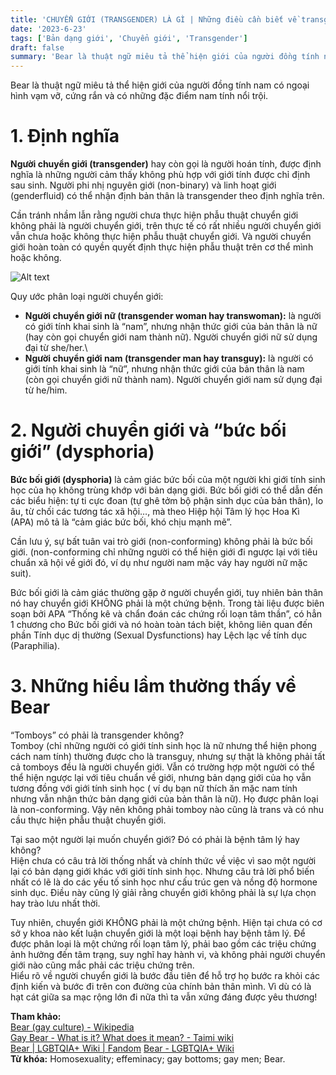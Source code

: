 ```yaml
---
title: 'CHUYỂN GIỚI (TRANSGENDER) LÀ GÌ | Những điều cần biết về transgender'
date: '2023-6-23'
tags: ['Bản dạng giới', 'Chuyển giới', 'Transgender']
draft: false
summary: 'Bear là thuật ngữ miêu tả thể hiện giới của người đồng tính nam có ngoại hình vạm vỡ, cứng rắn và có những đặc điểm nam tính nổi trội.'
---
```


Bear là thuật ngữ miêu tả thể hiện giới của người đồng tính nam có ngoại hình vạm vỡ, cứng rắn và có những đặc điểm nam tính nổi trội.

# **1. Định nghĩa**

**Người chuyển giới (transgender)** hay còn gọi là người hoán tính, được định nghĩa là những người cảm thấy không phù hợp với giới tính được chỉ định sau sinh. Người phi nhị nguyên giới (non-binary) và linh hoạt giới (genderfluid) có thể nhận định bản thân là transgender theo định nghĩa trên.

Cần tránh nhầm lẫn rằng người chưa thực hiện phẫu thuật chuyển giới không phải là người chuyển giới, trên thực tế có rất nhiều người chuyển giới vẫn chưa hoặc không thực hiện phẫu thuật chuyển giới. Và người chuyển giới hoàn toàn có quyền quyết định thực hiện phẫu thuật trên cơ thể mình hoặc không.

![Alt text](/static/images/TRANSGENDER/Trans_Pride_Flag.png 'Cờ tự hào của transgender')

Quy ước phân loại người chuyển giới:

- **Người chuyển giới nữ (transgender woman hay transwoman):** là người có giới tính khai sinh là “nam”, nhưng nhận thức giới của bản thân là nữ (hay còn gọi chuyển giới nam thành nữ). Người chuyển giới nữ sử dụng đại từ she/her.\
- **Người chuyển giới nam (transgender man hay transguy):** là người có giới tính khai sinh là “nữ”, nhưng nhận thức giới của bản thân là nam (còn gọi chuyển giới nữ thành nam). Người chuyển giới nam sử dụng đại từ he/him.

# **2. Người chuyển giới và “bức bối giới” (dysphoria)**

**Bức bối giới (dysphoria)** là cảm giác bức bối của một người khi giới tính sinh học của họ không trùng khớp với bản dạng giới. Bức bối giới có thể dẫn đến các biểu hiện: tự ti cực đoan (tự ghê tởm bộ phận sinh dục của bản thân), lo âu, từ chối các tương tác xã hội…, mà theo Hiệp hội Tâm lý học Hoa Kì (APA) mô tả là “cảm giác bức bối, khó chịu mạnh mẽ”.

Cần lưu ý, sự bất tuân vai trò giới (non-conforming) không phải là bức bối giới. (non-conforming chỉ những người có thể hiện giới đi ngược lại với tiêu chuẩn xã hội về giới đó, ví dụ như người nam mặc váy hay người nữ mặc suit).

Bức bối giới là cảm giác thường gặp ở người chuyển giới, tuy nhiên bản thân nó hay chuyển giới KHÔNG phải là một chứng bệnh. Trong tài liệu được biên soạn bởi APA “Thống kê và chẩn đoán các chứng rối loạn tâm thần”, có hẳn 1 chương cho Bức bối giới và nó hoàn toàn tách biệt, không liên quan đến phần Tính dục dị thường (Sexual Dysfunctions) hay Lệch lạc về tính dục (Paraphilia).

# **3. Những hiểu lầm thường thấy về Bear**

“Tomboys” có phải là transgender không?\
Tomboy (chỉ những người có giới tính sinh học là nữ nhưng thể hiện phong cách nam tính) thường được cho là transguy, nhưng sự thật là không phải tất cả tomboys đều là người chuyển giới. Vẫn có trường hợp một người có thể thể hiện ngược lại với tiêu chuẩn về giới, nhưng bản dạng giới của họ vẫn tương đồng với giới tính sinh học ( ví dụ bạn nữ thích ăn mặc nam tính nhưng vẫn nhận thức bản dạng giới của bản thân là nữ). Họ được phân loại là non-conforming. Vậy nên không phải tomboy nào cũng là trans và có nhu cầu thực hiện phẫu thuật chuyển giới.

Tại sao một người lại muốn chuyển giới? Đó có phải là bệnh tâm lý hay không?\
Hiện chưa có câu trả lời thống nhất và chính thức về việc vì sao một người lại có bản dạng giới khác với giới tính sinh học. Nhưng câu trả lời phổ biến nhất có lẽ là do các yếu tố sinh học như cấu trúc gen và nồng độ hormone sinh dục. Điều này cũng lý giải rằng chuyển giới không phải là sự lựa chọn hay trào lưu nhất thời.

Tuy nhiên, chuyển giới KHÔNG phải là một chứng bệnh. Hiện tại chưa có cơ sở y khoa nào kết luận chuyển giới là một loại bệnh hay bệnh tâm lý. Để được phân loại là một chứng rối loạn tâm lý, phải bao gồm các triệu chứng ảnh hưởng đến tâm trạng, suy nghĩ hay hành vi, và không phải người chuyển giới nào cũng mắc phải các triệu chứng trên.\
Hiểu rõ về người chuyển giới là bước đầu tiên để hỗ trợ họ bước ra khỏi các định kiến và bước đi trên con đường của chính bản thân mình. Vì dù có là hạt cát giữa sa mạc rộng lớn đi nữa thì ta vẫn xứng đáng được yêu thương!

**Tham khảo:**\
[Bear (gay culture) - Wikipedia](<https://en.wikipedia.org/wiki/Bear_(gay_culture)#:~:text=In%20gay%20culture%2C%20a%20bear,an%20image%20of%20rugged%20masculinity.>)\
[Gay Bear - What is it? What does it mean? - Taimi wiki](https://taimi.com/wiki/gay-bear-what-is-it-what-does-it-mean)\
[Bear | LGBTQIA+ Wiki | Fandom](https://lgbtqia.fandom.com/wiki/Bear)
[Bear - LGBTQIA+ Wiki](https://www.lgbtqia.wiki/wiki/Bear)\
**Từ khóa:** Homosexuality; effeminacy; gay bottoms; gay men; Bear.
